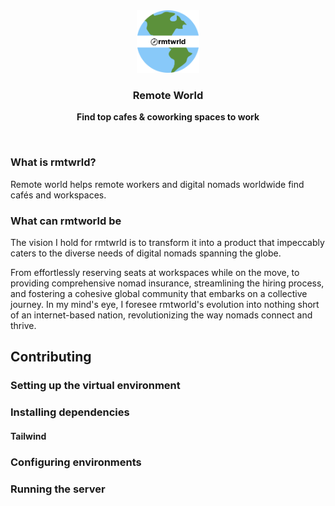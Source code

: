 <div align="center">
  <a href="https://remoteworld.space">
    <img
      src="./spaces/static/img/rmtwrld.png"
      alt="Remote World Logo"
      height="100"
    />
  </a>
  <br />
  <p>
    <h3>
      <b>
        Remote World
      </b>
    </h3>
  </p>
  <p>
    <b>
      Find top cafes & coworking spaces to work
    </b>
  </p>
  <br />
</div>

### What is rmtwrld?
Remote world helps remote workers and digital nomads worldwide find cafés and workspaces.

### What can rmtworld be
The vision I hold for rmtwrld is to transform it into a product that impeccably caters to the diverse needs of digital nomads spanning the globe.

From effortlessly reserving seats at workspaces while on the move, to providing comprehensive nomad insurance, streamlining the hiring process, and fostering a cohesive global community that embarks on a collective journey. 
In my mind's eye, I foresee rmtworld's evolution into nothing short of an internet-based nation, revolutionizing the way nomads connect and thrive.

## Contributing

### Setting up the virtual environment
### Installing dependencies
#### Tailwind
### Configuring environments
### Running the server



